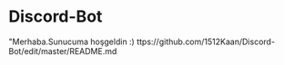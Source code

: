 # Discord-Bot


"Merhaba.Sunucuma hoşgeldin :)
ttps://github.com/1512Kaan/Discord-Bot/edit/master/README.md

